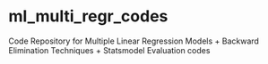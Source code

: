 # ml_multi_regr_codes
Code Repository for Multiple Linear Regression Models + Backward Elimination Techniques + Statsmodel Evaluation codes
